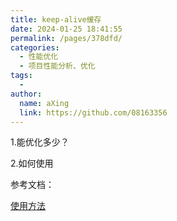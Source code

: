 ```yaml
---
title: keep-alive缓存
date: 2024-01-25 18:41:55
permalink: /pages/378dfd/
categories:
  - 性能优化
  - 项目性能分析、优化
tags:
  - 
author: 
  name: aXing
  link: https://github.com/08163356
---
```


1.能优化多少？

2.如何使用



参考文档：

[使用方法](https://blog.csdn.net/weixin_43638968/article/details/104599113?spm=1001.2101.3001.6650.1&utm_medium=distribute.pc_relevant.none-task-blog-2%7Edefault%7ECTRLIST%7ERate-1-104599113-blog-124123911.pc_relevant_recovery_v2&depth_1-utm_source=distribute.pc_relevant.none-task-blog-2%7Edefault%7ECTRLIST%7ERate-1-104599113-blog-124123911.pc_relevant_recovery_v2&utm_relevant_index=2)

